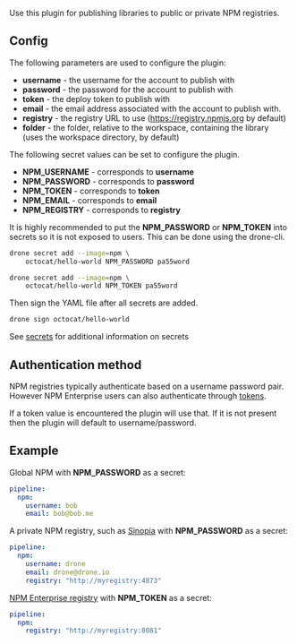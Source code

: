 Use this plugin for publishing libraries to public or private NPM registries.

## Config

The following parameters are used to configure the plugin:

* **username** - the username for the account to publish with
* **password** - the password for the account to publish with
* **token** - the deploy token to publish with
* **email** - the email address associated with the account to publish with.
* **registry** - the registry URL to use (https://registry.npmjs.org by default)
* **folder** - the folder, relative to the workspace, containing the library
  (uses the workspace directory, by default)

The following secret values can be set to configure the plugin.

* **NPM_USERNAME** - corresponds to **username**
* **NPM_PASSWORD** - corresponds to **password**
* **NPM_TOKEN** - corresponds to **token**
* **NPM_EMAIL** - corresponds to **email**
* **NPM_REGISTRY** - corresponds to **registry**

It is highly recommended to put the **NPM_PASSWORD** or **NPM_TOKEN** into
secrets so it is not exposed to users. This can be done using the drone-cli.

```bash
drone secret add --image=npm \
    octocat/hello-world NPM_PASSWORD pa55word

drone secret add --image=npm \
    octocat/hello-world NPM_TOKEN pa55word
```

Then sign the YAML file after all secrets are added.

```bash
drone sign octocat/hello-world
```

See [secrets](http://readme.drone.io/0.5/usage/secrets/) for additional
information on secrets

## Authentication method

NPM registries typically authenticate based on a username password pair.
However NPM Enterprise users can also authenticate through
[tokens](http://blog.npmjs.org/post/106559223730/npm-enterprise-with-github-2fa).

If a token value is encountered the plugin will use that. If it is not present
then the plugin will default to username/password.

## Example

Global NPM with **NPM_PASSWORD** as a secret:

```yaml
pipeline:
  npm:
    username: bob
    email: bob@bob.me
```

A private NPM registry, such as [Sinopia](https://github.com/rlidwka/sinopia)
with **NPM_PASSWORD** as a secret:

```yaml
pipeline:
  npm:
    username: drone
    email: drone@drone.io
    registry: "http://myregistry:4873"
```

[NPM Enterprise registry](https://www.npmjs.com/enterprise) with **NPM_TOKEN**
as a secret:

```yaml
pipeline:
  npm:
    registry: "http://myregistry:8081"
```
